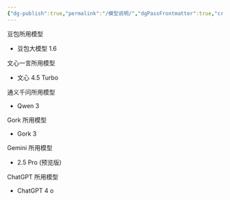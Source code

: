 ```yaml
---
{"dg-publish":true,"permalink":"/模型说明/","dgPassFrontmatter":true,"created":"2025-06-15T22:36:52.322+08:00"}
---
```



豆包所用模型
- 豆包大模型 1.6

文心一言所用模型
- 文心 4.5 Turbo

通义千问所用模型
- Qwen 3

Gork 所用模型
- Gork 3

Gemini 所用模型
- 2.5 Pro (预览版)

ChatGPT 所用模型
- ChatGPT 4 o

